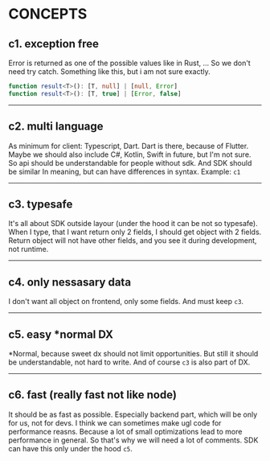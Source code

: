 # CONCEPTS

## c1. exception free

Error is returned as one of the possible values like in Rust, ...
So we don't need try catch. Something like this, but i am not sure exactly.
```ts
function result<T>(): [T, null] | [null, Error]
function result<T>(): [T, true] | [Error, false]
```

---
## c2. multi language
As minimum for client: Typescript, Dart. Dart is there, because of Flutter. Maybe we should also include C#, Kotlin, Swift in future, but I'm not sure. 
So api should be understandable for people without sdk. 
And SDK should be similar In meaning, but can have differences in syntax. Example: `c1`

---
## c3. typesafe
It's all about SDK outside layour (under the hood it can be not so typesafe).
When I type, that I want return only 2 fields, I should get object with 2 fields.
Return object will not have other fields, and you see it during development, not runtime.

---
## c4. only nessasary data
I don't want all object on frontend, only some fields.
And must keep `c3`.

---
## c5. easy *normal DX
*Normal, because sweet dx should not limit opportunities. But still it should be understandable, not hard to write.
And of course `c3` is also part of DX.

---
## c6. fast (really fast not like node)
It should be as fast as possible. Especially backend part,
which will be only for us, not for devs. I think we can sometimes make ugl code for performance reasns. Because a lot of small optimizations lead to more performance in general. So that's why we will need a lot of comments. SDK can have this only under the hood `c5`.